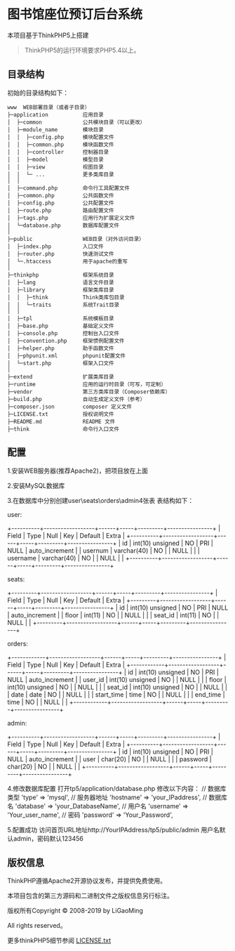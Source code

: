 图书馆座位预订后台系统
===============
本项目基于ThinkPHP5上搭建

> ThinkPHP5的运行环境要求PHP5.4以上。

## 目录结构

初始的目录结构如下：

~~~
www  WEB部署目录（或者子目录）
├─application           应用目录
│  ├─common             公共模块目录（可以更改）
│  ├─module_name        模块目录
│  │  ├─config.php      模块配置文件
│  │  ├─common.php      模块函数文件
│  │  ├─controller      控制器目录
│  │  ├─model           模型目录
│  │  ├─view            视图目录
│  │  └─ ...            更多类库目录
│  │
│  ├─command.php        命令行工具配置文件
│  ├─common.php         公共函数文件
│  ├─config.php         公共配置文件
│  ├─route.php          路由配置文件
│  ├─tags.php           应用行为扩展定义文件
│  └─database.php       数据库配置文件
│
├─public                WEB目录（对外访问目录）
│  ├─index.php          入口文件
│  ├─router.php         快速测试文件
│  └─.htaccess          用于apache的重写
│
├─thinkphp              框架系统目录
│  ├─lang               语言文件目录
│  ├─library            框架类库目录
│  │  ├─think           Think类库包目录
│  │  └─traits          系统Trait目录
│  │
│  ├─tpl                系统模板目录
│  ├─base.php           基础定义文件
│  ├─console.php        控制台入口文件
│  ├─convention.php     框架惯例配置文件
│  ├─helper.php         助手函数文件
│  ├─phpunit.xml        phpunit配置文件
│  └─start.php          框架入口文件
│
├─extend                扩展类库目录
├─runtime               应用的运行时目录（可写，可定制）
├─vendor                第三方类库目录（Composer依赖库）
├─build.php             自动生成定义文件（参考）
├─composer.json         composer 定义文件
├─LICENSE.txt           授权说明文件
├─README.md             README 文件
├─think                 命令行入口文件
~~~


## 配置
1.安装WEB服务器(推荐Apache2)，把项目放在上面

2.安装MySQL数据库

3.在数据库中分别创建user\seats\orders\admin4张表
表结构如下：

user:

+----------+------------------+------+-----+---------+----------------+
| Field    | Type             | Null | Key | Default | Extra          |
+----------+------------------+------+-----+---------+----------------+
| id       | int(10) unsigned | NO   | PRI | NULL    | auto_increment |
| usernum  | varchar(40)      | NO   |     | NULL    |                |
| username | varchar(40)      | NO   |     | NULL    |                |
+----------+------------------+------+-----+---------+----------------+

seats:


+---------+------------------+------+-----+---------+----------------+
| Field   | Type             | Null | Key | Default | Extra          |
+---------+------------------+------+-----+---------+----------------+
| id      | int(10) unsigned | NO   | PRI | NULL    | auto_increment |
| floor   | int(11)          | NO   |     | NULL    |                |
| seat_id | int(11)          | NO   |     | NULL    |                |
+---------+------------------+------+-----+---------+----------------+

orders:


+------------+------------------+------+-----+---------+----------------+
| Field      | Type             | Null | Key | Default | Extra          |
+------------+------------------+------+-----+---------+----------------+
| id         | int(10) unsigned | NO   | PRI | NULL    | auto_increment |
| user_id    | int(10) unsigned | NO   |     | NULL    |                |
| floor      | int(10) unsigned | NO   |     | NULL    |                |
| seat_id    | int(10) unsigned | NO   |     | NULL    |                |
| date       | date             | NO   |     | NULL    |                |
| start_time | time             | NO   |     | NULL    |                |
| end_time   | time             | NO   |     | NULL    |                |
+------------+------------------+------+-----+---------+----------------+

admin:


+----------+------------------+------+-----+---------+----------------+
| Field    | Type             | Null | Key | Default | Extra          |
+----------+------------------+------+-----+---------+----------------+
| id       | int(10) unsigned | NO   | PRI | NULL    | auto_increment |
| user     | char(20)         | NO   |     | NULL    |                |
| password | char(20)         | NO   |     | NULL    |                |
+----------+------------------+------+-----+---------+----------------+

4.修改数据库配置
打开tp5/application/database.php
修改以下内容：
    // 数据库类型
    'type'            => 'mysql',
    // 服务器地址
    'hostname'        => 'your_IPaddress',
    // 数据库名
    'database'        => 'your_DatabaseName',
    // 用户名
    'username'        => 'Your_user_name',
    // 密码
    'password'        => 'Your_Password',

5.配置成功
访问首页URL地址http://YourIPAddress/tp5/public/admin
用户名默认admin，密码默认123456


## 版权信息

ThinkPHP遵循Apache2开源协议发布，并提供免费使用。

本项目包含的第三方源码和二进制文件之版权信息另行标注。

版权所有Copyright © 2008-2019 by LiGaoMing

All rights reserved。

更多thinkPHP5细节参阅 [LICENSE.txt](LICENSE.txt)
